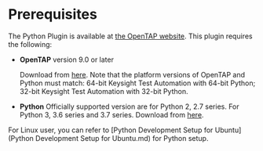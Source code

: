 # Prerequisites
The Python Plugin is available at [the OpenTAP website](http://packages.opentap.keysight.com). This plugin requires the following:

- **OpenTAP** version 9.0 or later

  Download from [here](http://www.keysight.com/find/tap). Note that the platform versions of OpenTAP and Python must match: 64-bit Keysight Test Automation with 64-bit Python; 32-bit Keysight Test Automation with 32-bit Python.

- **Python**
Officially supported version are for Python 2, 2.7 series. For Python 3, 3.6 series and 3.7 series.
   Download from [here](http://www.python.org).

For Linux user, you can refer to [Python Development Setup for Ubuntu](Python Development Setup for Ubuntu.md) for Python setup. 